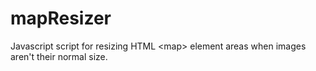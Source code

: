 # mapResizer
Javascript script for resizing HTML &lt;map> element areas when images aren't their normal size.
